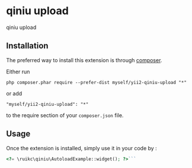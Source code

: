 qiniu upload
============
qiniu upload

Installation
------------

The preferred way to install this extension is through [composer](http://getcomposer.org/download/).

Either run

```
php composer.phar require --prefer-dist myself/yii2-qiniu-upload "*"
```

or add

```
"myself/yii2-qiniu-upload": "*"
```

to the require section of your `composer.json` file.


Usage
-----

Once the extension is installed, simply use it in your code by  :

```php
<?= \ruikc\qiniu\AutoloadExample::widget(); ?>```